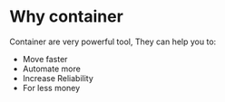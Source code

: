 # Why container

Container are very powerful tool, They can help you to:
- Move faster
- Automate more
- Increase Reliability
- For less money